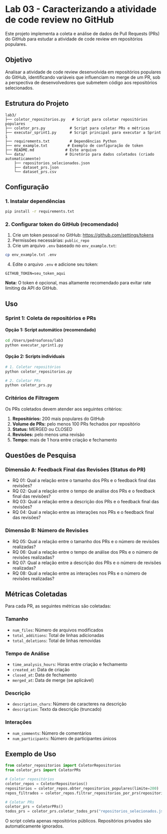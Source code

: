 # Lab 03 - Caracterizando a atividade de code review no GitHub

Este projeto implementa a coleta e análise de dados de Pull Requests (PRs) do GitHub para estudar a atividade de code review em repositórios populares.

## Objetivo

Analisar a atividade de code review desenvolvida em repositórios populares do GitHub, identificando variáveis que influenciam no merge de um PR, sob a perspectiva de desenvolvedores que submetem código aos repositórios selecionados.

## Estrutura do Projeto

```
lab3/
├── coletor_repositorios.py   # Script para coletar repositórios populares
├── coletor_prs.py           # Script para coletar PRs e métricas
├── executar_sprint1.py      # Script principal para executar a Sprint 1
├── requirements.txt         # Dependências Python
├── env_example.txt         # Exemplo de configuração de token
├── README.md              # Este arquivo
└── data/                  # Diretório para dados coletados (criado automaticamente)
    ├── repositorios_selecionados.json
    ├── dataset_prs.json
    └── dataset_prs.csv
```

## Configuração

### 1. Instalar dependências

```bash
pip install -r requirements.txt
```

### 2. Configurar token do GitHub (recomendado)

1. Crie um token pessoal no GitHub: https://github.com/settings/tokens
2. Permissões necessárias: `public_repo`
3. Crie um arquivo `.env` baseado no `env_example.txt`:

```bash
cp env_example.txt .env
```

4. Edite o arquivo `.env` e adicione seu token:

```
GITHUB_TOKEN=seu_token_aqui
```

**Nota:** O token é opcional, mas altamente recomendado para evitar rate limiting da API do GitHub.

## Uso

### Sprint 1: Coleta de repositórios e PRs

#### Opção 1: Script automático (recomendado)

```bash
cd /Users/pedroafonso/lab3
python executar_sprint1.py
```

#### Opção 2: Scripts individuais

```bash
# 1. Coletar repositórios
python coletor_repositorios.py

# 2. Coletar PRs
python coletor_prs.py
```

### Critérios de Filtragem

Os PRs coletados devem atender aos seguintes critérios:

1. **Repositórios:** 200 mais populares do GitHub
2. **Volume de PRs:** pelo menos 100 PRs fechados por repositório
3. **Status:** MERGED ou CLOSED
4. **Revisões:** pelo menos uma revisão
5. **Tempo:** mais de 1 hora entre criação e fechamento

## Questões de Pesquisa

### Dimensão A: Feedback Final das Revisões (Status do PR)

- RQ 01: Qual a relação entre o tamanho dos PRs e o feedback final das revisões?
- RQ 02: Qual a relação entre o tempo de análise dos PRs e o feedback final das revisões?
- RQ 03: Qual a relação entre a descrição dos PRs e o feedback final das revisões?
- RQ 04: Qual a relação entre as interações nos PRs e o feedback final das revisões?

### Dimensão B: Número de Revisões

- RQ 05: Qual a relação entre o tamanho dos PRs e o número de revisões realizadas?
- RQ 06: Qual a relação entre o tempo de análise dos PRs e o número de revisões realizadas?
- RQ 07: Qual a relação entre a descrição dos PRs e o número de revisões realizadas?
- RQ 08: Qual a relação entre as interações nos PRs e o número de revisões realizadas?

## Métricas Coletadas

Para cada PR, as seguintes métricas são coletadas:

### Tamanho

- `num_files`: Número de arquivos modificados
- `total_additions`: Total de linhas adicionadas
- `total_deletions`: Total de linhas removidas

### Tempo de Análise

- `time_analysis_hours`: Horas entre criação e fechamento
- `created_at`: Data de criação
- `closed_at`: Data de fechamento
- `merged_at`: Data de merge (se aplicável)

### Descrição

- `description_chars`: Número de caracteres na descrição
- `description`: Texto da descrição (truncado)

### Interações

- `num_comments`: Número de comentários
- `num_participants`: Número de participantes únicos

## Exemplo de Uso

```python
from coletor_repositorios import ColetorRepositorios
from coletor_prs import ColetorPRs

# Coletar repositórios
coletor_repos = ColetorRepositorios()
repositorios = coletor_repos.obter_repositorios_populares(limite=200)
repos_filtrados = coletor_repos.filtrar_repositorios_por_prs(repositorios, min_prs=100)

# Coletar PRs
coletor_prs = ColetorPRs()
todos_prs = coletor_prs.coletar_todos_prs("repositorios_selecionados.json")
```

O script coleta apenas repositórios públicos. Repositórios privados são automaticamente ignorados.
